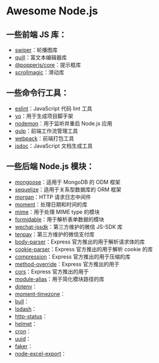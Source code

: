 # Awesome Node.js

## 一些前端 JS 库：

- [swiper](https://www.npmjs.com/package/swiper)：轮播图库
- [quill](https://www.npmjs.com/package/quill)：富文本编辑器库
- [@popperjs/core](https://www.npmjs.com/package/@popperjs/core)：提示框库
- [scrollmagic](https://www.npmjs.com/package/scrollmagic)：滑动库

## 一些命令行工具：

- [eslint](https://www.npmjs.com/package/eslint)：JavaScript 代码 lint 工具
- [yo](https://www.npmjs.com/package/yo)：用于生成项目脚手架
- [nodemon](https://www.npmjs.com/package/nodemon)：用于监听并重启 Node.js 应用
- [gulp](https://www.npmjs.com/package/gulp)：前端工作流管理工具
- [webpack](https://www.npmjs.com/package/webpack)：前端打包工具
- [jsdoc](https://www.npmjs.com/package/jsdoc)：JavaScript 文档生成工具

## 一些后端 Node.js 模块：

- [mongoose](https://www.npmjs.com/package/mongoose)：适用于 MongoDB 的 ODM 框架
- [sequelize](https://www.npmjs.com/package/sequelize)：适用于关系型数据库的 ORM 框架
- [morgan](https://www.npmjs.com/package/morgan)：HTTP 请求日志中间件
- [moment](https://www.npmjs.com/package/moment)：处理日期和时间的库
- [mime](https://www.npmjs.com/package/mime)：用于处理 MIME type 的模块
- [formidable](https://www.npmjs.com/package/formidable)：用于解析表单数据的模块
- [wechat-jssdk](https://www.npmjs.com/package/wechat-jssdk)：第三方维护的微信 JS-SDK 库
- [tenpay](https://www.npmjs.com/package/tenpay)：第三方维护的微信支付库
- [body-parser](https://www.npmjs.com/package/body-parser)：Express 官方推出的用于解析请求体的库
- [cookie-parser](https://www.npmjs.com/package/cookie-parser)：Express 官方推出的用于解析 cookie 的库
- [compression](https://www.npmjs.com/package/compression)：Express 官方推出的用于压缩的库
- [method-override](https://www.npmjs.com/package/method-override)：Express 官方推出的用于
- [cors](https://www.npmjs.com/package/cors)：Express 官方推出的用于
- [module-alias](https://www.npmjs.com/package/module-alias)：用于简化模块路径的库
- [dotenv](https://www.npmjs.com/package/dotenv)：
- [moment-timezone](https://www.npmjs.com/package/moment-timezone)：
- [bull](https://www.npmjs.com/package/bull)：
- [lodash](https://www.npmjs.com/package/lodash)：
- [http-status](https://www.npmjs.com/package/http-status)：
- [helmet](https://www.npmjs.com/package/helmet)：
- [cron](https://www.npmjs.com/package/cron)：
- [uuid](https://www.npmjs.com/package/uuid)：
- [faker](https://www.npmjs.com/package/faker)：
- [node-excel-export](https://www.npmjs.com/package/node-excel-export)：
